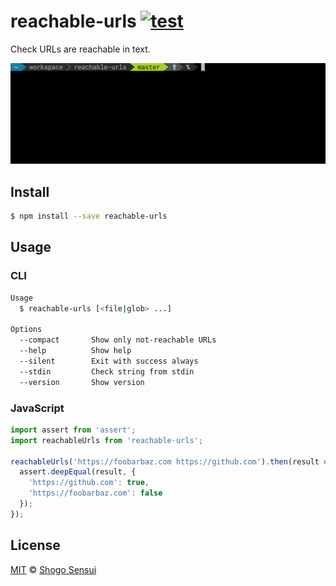 # reachable-urls [![test](https://github.com/1000ch/reachable-urls/actions/workflows/test.yml/badge.svg)](https://github.com/1000ch/reachable-urls/actions/workflows/test.yml)

Check URLs are reachable in text.

![screenshot](screenshot.gif)

## Install

```bash
$ npm install --save reachable-urls
```

## Usage

### CLI

```bash
Usage
  $ reachable-urls [<file|glob> ...]

Options
  --compact       Show only not-reachable URLs
  --help          Show help
  --silent        Exit with success always
  --stdin         Check string from stdin
  --version       Show version
```

### JavaScript

```javascript
import assert from 'assert';
import reachableUrls from 'reachable-urls';

reachableUrls('https://foobarbaz.com https://github.com').then(result => {
  assert.deepEqual(result, {
    'https://github.com': true,
    'https://foobarbaz.com': false
  });
});
```

## License

[MIT](https://1000ch.mit-license.org) © [Shogo Sensui](https://github.com/1000ch)
